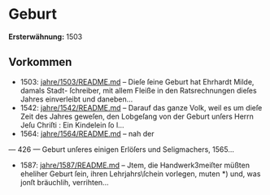 # Geburt

**Ersterwähnung:** 1503

## Vorkommen
- 1503: [jahre/1503/README.md](../jahre/1503/README.md) – Dieſe ſeine Geburt hat Ehrhardt Milde, damals Stadt-
ſchreiber, mit allem Fleiße in den Ratsrechnungen dieſes
Jahres einverleibt und daneben...
- 1542: [jahre/1542/README.md](../jahre/1542/README.md) – Darauf das ganze Volk, weil es um dieſe Zeit des Jahres
geweſen, den Lobgeſang von der Geburt unſers Herrn
Jeſu Chriſti : Ein Kindelein ſo l...
- 1564: [jahre/1564/README.md](../jahre/1564/README.md) – nah der


— 426 —
Geburt unſeres einigen Erlöſers und Seligmachers, 1565...
- 1587: [jahre/1587/README.md](../jahre/1587/README.md) – Jtem, die Handwerk3meiſter müßten
eheliher Geburt ſein, ihren Lehrjahrs\ſchein vorlegen,
muten *) und, was jonſt bräuchlih, verrihten...
